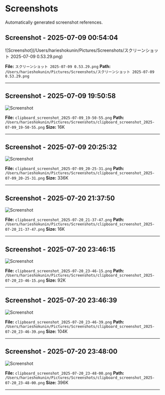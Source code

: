 # Screenshots

Automatically generated screenshot references.

## Screenshot - 2025-07-09 00:54:04

![Screenshot](/Users/harieshokunin/Pictures/Screenshots/スクリーンショット 2025-07-09 0.53.29.png)

**File:** `スクリーンショット 2025-07-09 0.53.29.png`
**Path:** `/Users/harieshokunin/Pictures/Screenshots/スクリーンショット 2025-07-09 0.53.29.png`

---

## Screenshot - 2025-07-09 19:50:58

![Screenshot](/Users/harieshokunin/Pictures/Screenshots/clipboard_screenshot_2025-07-09_19-50-55.png)

**File:** `clipboard_screenshot_2025-07-09_19-50-55.png`
**Path:** `/Users/harieshokunin/Pictures/Screenshots/clipboard_screenshot_2025-07-09_19-50-55.png`
**Size:**  16K

---

## Screenshot - 2025-07-09 20:25:32

![Screenshot](/Users/harieshokunin/Pictures/Screenshots/clipboard_screenshot_2025-07-09_20-25-31.png)

**File:** `clipboard_screenshot_2025-07-09_20-25-31.png`
**Path:** `/Users/harieshokunin/Pictures/Screenshots/clipboard_screenshot_2025-07-09_20-25-31.png`
**Size:** 336K

---

## Screenshot - 2025-07-20 21:37:50

![Screenshot](/Users/harieshokunin/Pictures/Screenshots/clipboard_screenshot_2025-07-20_21-37-47.png)

**File:** `clipboard_screenshot_2025-07-20_21-37-47.png`
**Path:** `/Users/harieshokunin/Pictures/Screenshots/clipboard_screenshot_2025-07-20_21-37-47.png`
**Size:**  16K

---

## Screenshot - 2025-07-20 23:46:15

![Screenshot](/Users/harieshokunin/Pictures/Screenshots/clipboard_screenshot_2025-07-20_23-46-15.png)

**File:** `clipboard_screenshot_2025-07-20_23-46-15.png`
**Path:** `/Users/harieshokunin/Pictures/Screenshots/clipboard_screenshot_2025-07-20_23-46-15.png`
**Size:**  92K

---

## Screenshot - 2025-07-20 23:46:39

![Screenshot](/Users/harieshokunin/Pictures/Screenshots/clipboard_screenshot_2025-07-20_23-46-39.png)

**File:** `clipboard_screenshot_2025-07-20_23-46-39.png`
**Path:** `/Users/harieshokunin/Pictures/Screenshots/clipboard_screenshot_2025-07-20_23-46-39.png`
**Size:** 104K

---

## Screenshot - 2025-07-20 23:48:00

![Screenshot](/Users/harieshokunin/Pictures/Screenshots/clipboard_screenshot_2025-07-20_23-48-00.png)

**File:** `clipboard_screenshot_2025-07-20_23-48-00.png`
**Path:** `/Users/harieshokunin/Pictures/Screenshots/clipboard_screenshot_2025-07-20_23-48-00.png`
**Size:** 396K

---

